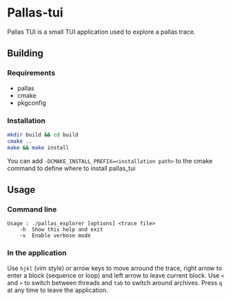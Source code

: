 # Pallas-tui
Pallas TUI is a small TUI application used to explore a pallas trace.

## Building
### Requirements
- pallas
- cmake
- pkgconfig

### Installation
```sh
mkdir build && cd build
cmake ..
make && make install
```

You can add `-DCMAKE_INSTALL_PREFIX=<installation path>` to the cmake command to define where to install pallas_tui

## Usage
### Command line
```
Usage : ./pallas_explorer [options] <trace file>
	-h	Show this help and exit
	-v	Enable verbose mode
```

### In the application
Use `hjkl` (vim style) or arrow keys to move arround the trace, right arrow to enter a block (sequence or loop) and left arrow to leave current block.
Use `<` and `>` to switch between threads and `tab` to switch around archives.
Press `q` at any time to leave the application.
